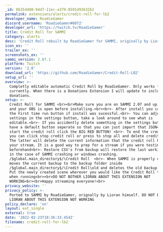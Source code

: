 ```yaml
---
_id: 86354400-94d7-11ec-a379-8591d93632b2
permalink: extensions/alerts/credit-roll-for-lb2
developer_name: RoadieGamer
discord_username: 'RoadieGamer#6072'
developer_url: 'https://twitch.tv/RoadieGamer'
title: Credit Roll for SAMMI
category: alerts
desc: 'Credit Roll rebuilt by RoadieGamer for SAMMI, originally by Lioran Himself'
icon_ex: ''
trailer_ex: ''
screenshots_ex: ''
sammi_version: 2.07.1
platform: Twitch
version: '2.0'
download_url: 'https://github.com/RoadieGamer/Credit-Roll-LB2'
setup_url: ''
overview: >-
  Completly editable automatic Credit Roll by RoadieGamer. Only works for twitch
  currently. When there is a Donations Extension I will update to include
  donations.
setup: >-
  Credit Roll for SAMMI <br><br>Make sure you are on SAMMI 2.07 and up, OBSWS 4.9.1
  and your OBS is open before installing.<br><br>- After install you can delete
  the First time run button if install was sucessful.<br>- You can adjust all
  settings in the settings button, take a look around to see what is
  editable.<br>- If you accidently delete something in the settings button I
  have a default button seperate so that you can just import that JSON<br>- To
  start the credit roll click the BIG RED BUTTON! <br>- To end the credit roll
  you can click stop credit roll or press to stop all and delete credits<br>-
  The latter will delete the current information that the credit roll has for
  your stream. It is a good way to prep for a stream if you were testing things
  beforehand<br>- Restore CSV's from backup will restore the last working data
  in the case of SAMMI crashing or windows crashing.  
  /$global.main_directory$/\Credit Roll  <br>- When SAMMI is properly closed. It
  moves the current backup to the backup folder inside
  /$global.main_directory$/\Credit Roll\old and deletes the old backup data<br>-
  Put the newly created scene wherever you would like the Credit Roll to show up
  when running<br><br>DO NOT BOTHER LIORAN ABOUT THIS EXTENSION NOT
  WORKING<br><br>Happy streaming everyone!<br>
privacy_website: ''
privacy_policy: >-
  Ported to SAMMI by RoadieGamer, orignally by Lioran himself. DO NOT BOTHER
  LIORAN ABOUT THIS EXTENSION NOT WORKING
policy_declare: 'on'
layout: ext_single
external: true
date: '2022-02-23T18:36:33.454Z'
filename: credit-roll-for-lb2
---
```

